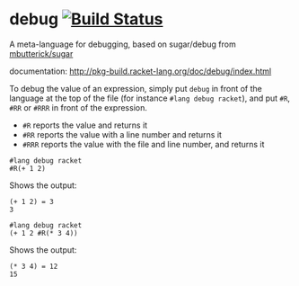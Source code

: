 debug [![Build Status](https://travis-ci.org/AlexKnauth/debug.png?branch=master)](https://travis-ci.org/AlexKnauth/debug)
==
A meta-language for debugging, based on sugar/debug from [mbutterick/sugar](https://github.com/mbutterick/sugar)

documentation: http://pkg-build.racket-lang.org/doc/debug/index.html

To debug the value of an expression, simply put `debug` in front of the language at the top of
the file (for instance `#lang debug racket`), and put `#R`, `#RR` or `#RRR` in front of the
expression.

- `#R` reports the value and returns it
- `#RR` reports the value with a line number and returns it
- `#RRR` reports the value with the file and line number, and returns it

```racket
#lang debug racket
#R(+ 1 2)
```
Shows the output:
```
(+ 1 2) = 3
3
```

```racket
#lang debug racket
(+ 1 2 #R(* 3 4))
```
Shows the output:
```
(* 3 4) = 12
15
```
